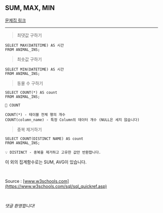 <!-- [프로그래머스] SQL 고득점 Kit - SUM, MAX, MIN 풀이 (MySQL) by 정석민 -->

SUM, MAX, MIN
--
[문제집 링크](https://programmers.co.kr/learn/courses/30/parts/17043)

---

> 최댓값 구하기

```
SELECT MAX(DATETIME) AS 시간
FROM ANIMAL_INS;
```

> 최솟값 구하기

```
SELECT MIN(DATETIME) AS 시간
FROM ANIMAL_INS;
```

> 동물 수 구하기

```
SELECT COUNT(*) AS count
FROM ANIMAL_INS;
```

```
📝 COUNT

COUNT(*) - 테이블 전체 행의 개수
COUNT(column_name) - 특정 Column의 데이터 개수 (NULL은 세지 않습니다)
```

> 중복 제거하기

```
SELECT COUNT(DISTINCT NAME) AS count
FROM ANIMAL_INS;
```

```
💡 DISTINCT - 중복을 제거하고 고유한 값만 반환합니다.
```

이 외의 집계함수로는 SUM, AVG이 있습니다.

<br>

Source : [www.w3schools.com](https://www.w3schools.com/sql/sql_quickref.asp)

<br>

_댓글 환영합니다!_
